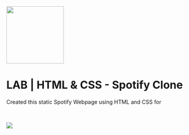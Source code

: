 <img src="https://imgur.com/XOS1Vdh.png"  width="150px" height="150px">
  

# LAB | HTML & CSS - Spotify Clone

Created this static Spotify Webpage using HTML and CSS for 

<br>

![](https://res.cloudinary.com/ihwebdeb/image/upload/v1571085836/Ironhack/spotify-prototype_1x_ahk8ep.jpg)

  
